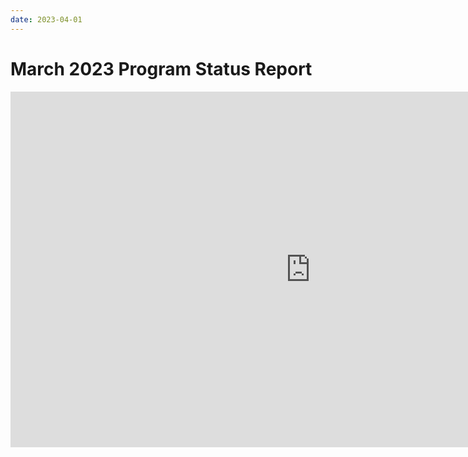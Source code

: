 ```yaml
---
date: 2023-04-01
---
```


# March 2023 Program Status Report

<iframe src="https://docs.google.com/presentation/d/e/2PACX-1vTE98Un2jp4NUZENM-xe6mVL089q-t-ryKug5Ohn8qo0jE3jxXaw18GJOLmGN8TqoHqx3uXPTgUTlQe/embed?start=false&loop=false&delayms=3000" frameborder="0" width="960" height="569" allowfullscreen="true" mozallowfullscreen="true" webkitallowfullscreen="true"></iframe>